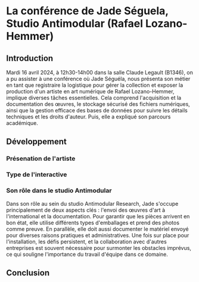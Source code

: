 # La conférence de Jade Séguela, Studio Antimodular (Rafael Lozano-Hemmer)

## Introduction
Mardi 16 avril 2024, à 12h30-14h00 dans la salle Claude Legault (B1346), on a pu assister à une conférence où Jade Séguéla, nous présenta son métier en tant que registraire la logistique pour gérer la collection et exposer la production d'un artiste en art numérique de Rafael Lozano-Hemmer, implique diverses tâches essentielles. Cela comprend l'acquisition et la documentation des œuvres, le stockage sécurisé des fichiers numériques, ainsi que la gestion efficace des bases de données pour suivre les détails techniques et les droits d'auteur. Puis, elle a expliqué son parcours académique.

## Développement

### Présenation de l'artiste

### Type de l'interactive 

### Son rôle dans le studio Antimodular
Dans son rôle au sein du studio Antimodular Research, Jade s'occupe principalement de deux aspects clés : l'envoi des œuvres d'art à l'international et la documentation. Pour garantir que les pièces arrivent en bon état, elle utilise différents types d'emballages et prend des photos comme preuve. En parallèle, elle doit aussi documenter le matériel envoyé pour diverses raisons pratiques et administratives. Une fois sur place pour l'installation, les défis persistent, et la collaboration avec d'autres entreprises est souvent nécessaire pour surmonter les obstacles imprévus, ce qui souligne l'importance du travail d'équipe dans ce domaine.

## Conclusion
